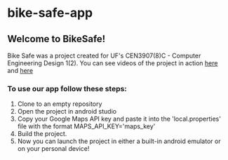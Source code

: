 # bike-safe-app

## Welcome to BikeSafe!
Bike Safe was a project created for UF's CEN3907(8)C - Computer Engineering Design 1(2). You can see videos of the project in action [here](http://drive.google.com/file/d/1t3mQxvXF86D3jJ3va8k8QQgxi2qlvDxN/view) and [here](http://drive.google.com/file/d/1H2X12yVtx400VUr5sxwoC6RrVb-3eGYs/view)

### To use our app follow these steps: 
1. Clone to an empty repository
2. Open the project in android studio
3. Copy your Google Maps API key and paste it into the 'local.properties' file with the format MAPS_API_KEY='maps_key'
4. Build the project.
5. Now you can launch the project in either a built-in android emulator or on your personal device! 
